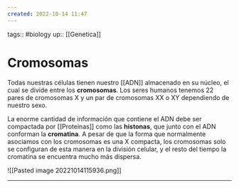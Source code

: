 ```yaml
---
created: 2022-10-14 11:47
---
```

tags:: #biology 
up:: [[Genetica]]
# Cromosomas
Todas nuestras células tienen nuestro [[ADN]] almacenado en su núcleo, el cual se divide entre los **cromosomas**. Los seres humanos tenemos 22 pares de cromosomas X y un par de cromosomas XX o XY dependiendo de nuestro sexo. 

La enorme cantidad de información que contiene el ADN debe ser compactada por [[Proteinas]] como las **histonas**, que junto con el ADN conforman la **cromatina**. A pesar de que la forma que normalmente asociamos con los cromosomas es una X compacta, los cromosomas solo se configuran de esta manera en la división celular, y el resto del tiempo la cromatina se encuentra mucho más dispersa.

![[Pasted image 20221014115936.png]]
___
